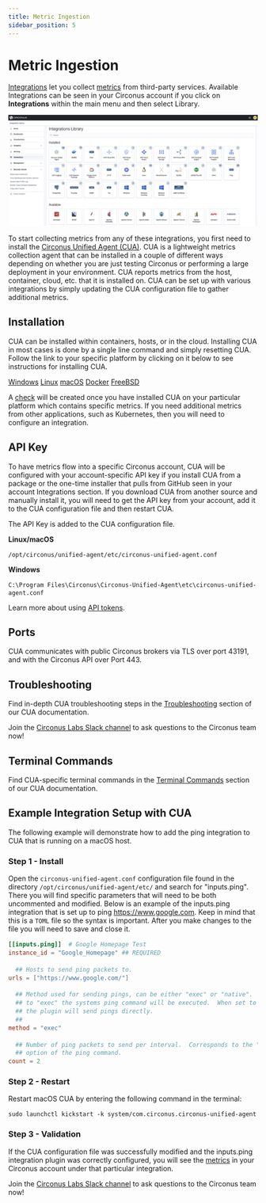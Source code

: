 ```yaml
---
title: Metric Ingestion
sidebar_position: 5
---
```


# Metric Ingestion

[Integrations](/circonus3/additional-resources/glossary/#integrations) let you collect [metrics](/circonus3/additional-resources/glossary/#metric) from third-party services. Available Integrations can be seen in your Circonus account if you click on **Integrations** within the main menu and then select Library.

![Circonus Integrations Library](../img/integrations-library.png)

To start collecting metrics from any of these integrations, you first need to install the [Circonus Unified Agent (CUA)](/circonus3/integrations/agents/circonus-unified-agent/introduction/). CUA is a lightweight metrics collection agent that can be installed in a couple of different ways depending on whether you are just testing Circonus or performing a large deployment in your environment. CUA reports metrics from the host, container, cloud, etc. that it is installed on. CUA can be set up with various integrations by simply updating the CUA configuration file to gather additional metrics.

## Installation

CUA can be installed within containers, hosts, or in the cloud. Installing CUA in most cases is done by a single line command and simply resetting CUA.
Follow the link to your specific platform by clicking on it below to see instructions for installing CUA.

[Windows](/circonus3/integrations/agents/circonus-unified-agent/windows/ "CUA for Windows")
[Linux](/circonus3/integrations/agents/circonus-unified-agent/linux/ "CUA for Linux")
[macOS](/circonus3/integrations/agents/circonus-unified-agent/macos/ "CUA for macOS")
[Docker](/circonus3/integrations/agents/circonus-unified-agent/docker/ "CUA for Docker")
[FreeBSD](/circonus3/integrations/agents/circonus-unified-agent/freebsd/ "CUA for FreeBSD")

A [check](/circonus3/additional-resources/glossary/#check) will be created once you have installed CUA on your particular platform which contains specific metrics. If you need additional metrics from other applications, such as Kubernetes, then you will need to configure an integration.

## API Key

To have metrics flow into a specific Circonus account, CUA will be configured with your account-specific API key if you install CUA from a package or the one-time installer that pulls from GitHub seen in your account Integrations section. If you download CUA from another source and manually install it, you will need to get the API key from your account, add it to the CUA configuration file and then restart CUA.

The API Key is added to the CUA configuration file.

**Linux/macOS**

```
/opt/circonus/unified-agent/etc/circonus-unified-agent.conf
```

**Windows**

```
C:\Program Files\Circonus\Circonus-Unified-Agent\etc\circonus-unified-agent.conf
```

Learn more about using [API tokens](/circonus3/integrations/api/api-tokens/).

## Ports

CUA communicates with public Circonus brokers via TLS over port 43191, and with the Circonus API over Port 443.

## Troubleshooting

Find in-depth CUA troubleshooting steps in the [Troubleshooting](/circonus3/integrations/agents/circonus-unified-agent/introduction/#troubleshooting) section of our CUA documentation.

Join the [Circonus Labs Slack channel](https://slack.s.circonus.com/) to ask questions to the Circonus team now!

## Terminal Commands

Find CUA-specific terminal commands in the [Terminal Commands](/circonus3/integrations/agents/circonus-unified-agent/introduction/#terminal-commands) section of our CUA documentation.

## Example Integration Setup with CUA

The following example will demonstrate how to add the ping integration to CUA that is running on a macOS host.

### Step 1 - Install

Open the `circonus-unified-agent.conf` configuration file found in the directory `/opt/circonus/unified-agent/etc/` and search for "inputs.ping". There you will find specific parameters that will need to be both uncommented and modified. Below is an example of the inputs.ping integration that is set up to ping https://www.google.com. Keep in mind that this is a `TOML` file so the syntax is important. After you make changes to the file you will need to save and close it.

```toml
[[inputs.ping]]  # Google Homepage Test
instance_id = "Google_Homepage" ## REQUIRED

  ## Hosts to send ping packets to.
urls = ["https://www.google.com/"]

  ## Method used for sending pings, can be either "exec" or "native".  When set
  ## to "exec" the systems ping command will be executed.  When set to "native"
  ## the plugin will send pings directly.
  ##
method = "exec"

  ## Number of ping packets to send per interval.  Corresponds to the "-c"
  ## option of the ping command.
count = 2
```

### Step 2 - Restart

Restart macOS CUA by entering the following command in the terminal:

```
sudo launchctl kickstart -k system/com.circonus.circonus-unified-agent
```

### Step 3 - Validation

If the CUA configuration file was successfully modified and the inputs.ping integration plugin was correctly configured, you will see the [metrics](/circonus3/additional-resources/glossary/#metric) in your Circonus account under that particular integration.

Join the [Circonus Labs Slack channel](https://slack.s.circonus.com/) to ask questions to the Circonus team now!
